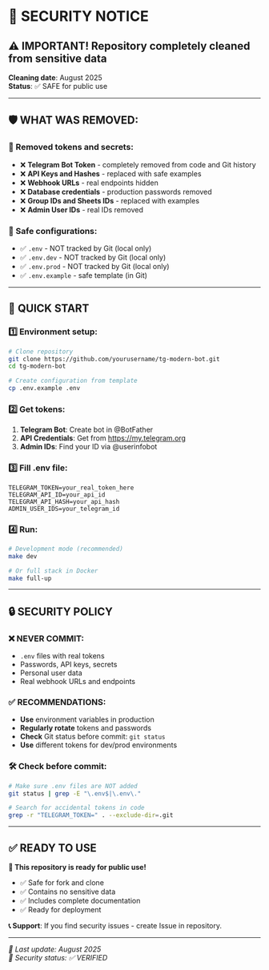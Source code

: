 # 🔐 SECURITY NOTICE

## ⚠️ IMPORTANT! Repository completely cleaned from sensitive data

**Cleaning date**: August 2025  
**Status**: ✅ SAFE for public use

---

## 🛡️ WHAT WAS REMOVED:

### 🔑 Removed tokens and secrets:
- ❌ **Telegram Bot Token** - completely removed from code and Git history  
- ❌ **API Keys and Hashes** - replaced with safe examples
- ❌ **Webhook URLs** - real endpoints hidden
- ❌ **Database credentials** - production passwords removed
- ❌ **Group IDs and Sheets IDs** - replaced with examples
- ❌ **Admin User IDs** - real IDs removed

### 📁 Safe configurations:
- ✅ `.env` - NOT tracked by Git (local only)
- ✅ `.env.dev` - NOT tracked by Git (local only)  
- ✅ `.env.prod` - NOT tracked by Git (local only)
- ✅ `.env.example` - safe template (in Git)

---

## 🚀 QUICK START

### 1️⃣ Environment setup:
```bash
# Clone repository
git clone https://github.com/yourusername/tg-modern-bot.git
cd tg-modern-bot

# Create configuration from template  
cp .env.example .env
```

### 2️⃣ Get tokens:
1. **Telegram Bot**: Create bot in @BotFather
2. **API Credentials**: Get from https://my.telegram.org  
3. **Admin IDs**: Find your ID via @userinfobot

### 3️⃣ Fill .env file:
```env
TELEGRAM_TOKEN=your_real_token_here
TELEGRAM_API_ID=your_api_id
TELEGRAM_API_HASH=your_api_hash  
ADMIN_USER_IDS=your_telegram_id
```

### 4️⃣ Run:
```bash
# Development mode (recommended)
make dev

# Or full stack in Docker
make full-up
```

---

## 🔒 SECURITY POLICY

### ❌ NEVER COMMIT:
- `.env` files with real tokens
- Passwords, API keys, secrets
- Personal user data  
- Real webhook URLs and endpoints

### ✅ RECOMMENDATIONS:
- **Use** environment variables in production
- **Regularly rotate** tokens and passwords  
- **Check** Git status before commit: `git status`
- **Use** different tokens for dev/prod environments

### 🛠️ Check before commit:
```bash
# Make sure .env files are NOT added
git status | grep -E "\.env$|\.env\."

# Search for accidental tokens in code
grep -r "TELEGRAM_TOKEN=" . --exclude-dir=.git
```

---

## ✅ READY TO USE

**🎉 This repository is ready for public use!**

- ✅ Safe for fork and clone
- ✅ Contains no sensitive data
- ✅ Includes complete documentation
- ✅ Ready for deployment

**📞 Support**: If you find security issues - create Issue in repository.

---

*📅 Last update: August 2025*  
*🔐 Security status: ✅ VERIFIED*
